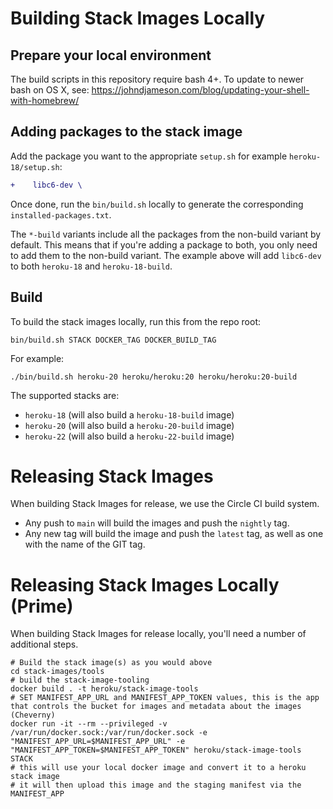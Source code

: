 # Building Stack Images Locally

## Prepare your local environment

The build scripts in this repository require bash 4+. To update to newer bash on OS X, see:
https://johndjameson.com/blog/updating-your-shell-with-homebrew/

## Adding packages to the stack image

Add the package you want to the appropriate `setup.sh` for example `heroku-18/setup.sh`:

```diff
+    libc6-dev \
```

Once done, run the `bin/build.sh` locally to generate the corresponding `installed-packages.txt`.

The `*-build` variants include all the packages from the non-build variant by default. This means that if you're adding a package to both, you only need to add them to the non-build variant. The example above will add `libc6-dev` to both `heroku-18` and `heroku-18-build`.

## Build

To build the stack images locally, run this from the repo root:

    bin/build.sh STACK DOCKER_TAG DOCKER_BUILD_TAG

For example:

    ./bin/build.sh heroku-20 heroku/heroku:20 heroku/heroku:20-build

The supported stacks are:

* `heroku-18` (will also build a `heroku-18-build` image)
* `heroku-20` (will also build a `heroku-20-build` image)
* `heroku-22` (will also build a `heroku-22-build` image)


# Releasing Stack Images

When building Stack Images for release, we use the Circle CI build system.

* Any push to `main` will build the images and push the `nightly` tag.
* Any new tag will build the image and push the `latest` tag, as well as one with the name of the GIT tag.

# Releasing Stack Images Locally (Prime)

When building Stack Images for release locally, you'll need a number of additional steps.

    # Build the stack image(s) as you would above
    cd stack-images/tools
    # build the stack-image-tooling
    docker build . -t heroku/stack-image-tools
    # SET MANIFEST_APP_URL and MANIFEST_APP_TOKEN values, this is the app that controls the bucket for images and metadata about the images (Cheverny)
    docker run -it --rm --privileged -v /var/run/docker.sock:/var/run/docker.sock -e "MANIFEST_APP_URL=$MANIFEST_APP_URL" -e "MANIFEST_APP_TOKEN=$MANIFEST_APP_TOKEN" heroku/stack-image-tools STACK
    # this will use your local docker image and convert it to a heroku stack image
    # it will then upload this image and the staging manifest via the MANIFEST_APP
